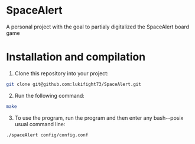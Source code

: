 # SpaceAlert

A personal project with the goal to partialy digitalized the SpaceAlert board game



# Installation and compilation
1. Clone this repository into your project:
```bash
git clone git@github.com:lukifight73/SpaceAlert.git
```
2. Run the following command:
```bash
make
```
3. To use the program, run the program and then enter any bash--posix usual command line:
```bash
./spaceAlert config/config.conf
```
